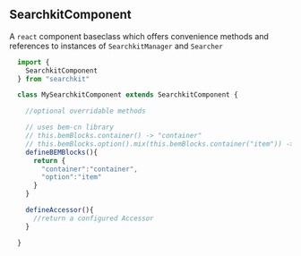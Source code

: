 ## SearchkitComponent
A `react` component baseclass which offers convenience methods and references to instances of `SearchkitManager` and `Searcher`

```jsx
  import {
    SearchkitComponent
  } from "searchkit"

  class MySearchkitComponent extends SearchkitComponent {

    //optional overridable methods

    // uses bem-cn library
    // this.bemBlocks.container() -> "container"
    // this.bemBlocks.option().mix(this.bemBlocks.container("item")) -> "option container__item"
    defineBEMBlocks(){
      return {
        "container":"container",
        "option":"item"
      }
    }

    defineAccessor(){
      //return a configured Accessor
    }

  }
```
